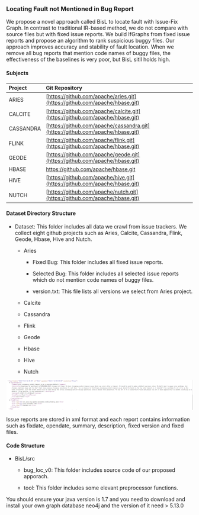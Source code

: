 ### Locating Fault not Mentioned in Bug Report

We propose a novel approach called BisL to locate fault with Issue-Fix Graph. In contrast to traditional IR-based method, we do not compare with source files but with fixed issue reports. We build IfGraphs from fixed issue reports and propose an algorithm to rank suspicious buggy files. Our approach improves accuracy and stability of fault location. When we remove all bug reports that mention code names of buggy files, the effectiveness of the baselines is very poor, but BisL sitll holds high.

#### Subjects

| **Project** | Git Repository                                                                 |
| :---------- | :----------------------------------------------------------------------------- |
| ARIES       | [https://github.com/apache/aries.git](https://github.com/apache/hbase.git)     |
| CALCITE     | [https://github.com/apache/calcite.git](https://github.com/apache/hbase.git)   |
| CASSANDRA   | [https://github.com/apache/cassandra.git](https://github.com/apache/hbase.git) |
| FLINK       | [https://github.com/apache/flink.git](https://github.com/apache/hbase.git)     |
| GEODE       | [https://github.com/apache/geode.git](https://github.com/apache/hbase.git)     |
| HBASE       | <https://github.com/apache/hbase.git>                                          |
| HIVE        | [https://github.com/apache/hive.git](https://github.com/apache/hbase.git)      |
| NUTCH       | [https://github.com/apache/nutch.git](https://github.com/apache/hbase.git)     |

#### Dataset Directory Structure

*   Dataset: This folder includes all data we crawl from issue trackers. We collect eight github projects such as Aries, Calcite, Cassandra, Flink, Geode, Hbase, Hive and Nutch.

    *   Aries

        *   Fixed Bug: This folder includes all fixed issue reports.

        *   Selected Bug: This folder includes all selected issue reports which do not mention code names of buggy files.&#x20;

        *   version.txt: This file lists all versions we select from Aries project.

    *   Calcite

    *   Cassandra

    *   Flink

    *   Geode

    *   Hbase

    *   Hive

    *   Nutch

![issue](https://github.com/dzxwcw/Bug_location/blob/main/issue%20report%20example/issue.png)

Issue reports are stored in xml format and each report contains information such as fixdate, opendate, summary, description, fixed version and fixed files.&#x20;

#### Code Structure

*   BisL/src

    *   bug\_loc\_v0: This folder includes source code of our proposed apporach.

    *   tool: This folder includes some elevant preprocessor functions.

You should ensure your java version is 1.7 and you need to download and install your own graph database neo4j and the version of it need > 5.13.0



